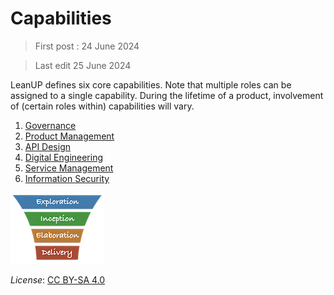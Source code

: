 # Capabilities

> First post : 24 June 2024

> Last edit 25 June 2024

LeanUP defines six core capabilities. Note that multiple roles can be assigned to a single capability. During the lifetime of a product, involvement of (certain roles within) capabilities will vary. 
1. [Governance](/Capabilities/governance.md)
2. [Product Management](/Capabilities/product-mgt.md)
3. [API Design](/Capabilities/design.md)
4. [Digital Engineering](/Capabilities/engineering.md)
5. [Service Management](/Capabilities/service-mgt.md)
6. [Information Security](/Capabilities/security.md)

[<img src="/images/leanupLogo s.png" alt="drawing" class="center" width="150"/>](/Overview/leanup.md)

*License*: [CC BY-SA 4.0](https://creativecommons.org/licenses/by-sa/4.0/deed.en)

